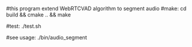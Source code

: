 #this program extend WebRTCVAD algorithm to segment audio
#make:
cd build && cmake .. && make

#test:
./test.sh

#see usage:
./bin/audio_segment
